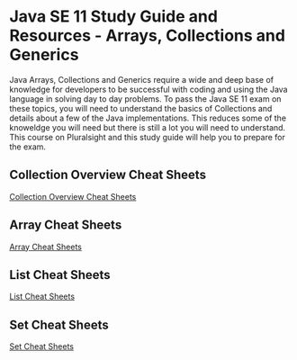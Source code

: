 # Java SE 11 Study Guide and Resources - Arrays, Collections and Generics
Java Arrays, Collections and Generics require a wide and deep base of knowledge for developers to be successful with coding and using the Java language in solving day to day problems. To pass the Java SE 11 exam on these topics, you will need to understand the basics of Collections and details about a few of the Java implementations. This reduces some of the knoweldge you will need but there is still a lot you will need to understand. This course on Pluralsight and this study guide will help you to prepare for the exam.

## Collection Overview Cheat Sheets
[Collection Overview Cheat Sheets](CollectionOverviewCheatSheet.md)

## Array Cheat Sheets
[Array Cheat Sheets](ArrayCheatSheets.md)

## List Cheat Sheets
[List Cheat Sheets](ListCheatSheets.md)

## Set Cheat Sheets
[Set Cheat Sheets](SetCheatSheets.md)
